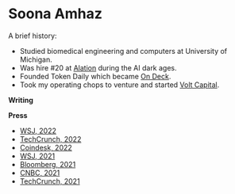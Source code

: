 Soona Amhaz
=====
A brief history:
* Studied biomedical engineering and computers at University of Michigan.
* Was hire #20 at <a href="https://techcrunch.com/2022/11/02/alation-bags-123m-at-a-1-7b-valuation-for-its-data-cataloging-software/">Alation</a> during the AI dark ages.
* Founded Token Daily which became <a href="(https://www.notboring.co/p/whats-on-deck-for-on-deck)">On Deck</a>.
* Took my operating chops to venture and started <a href="https://volt.capital/">Volt Capital</a>. 


**Writing**


**Press**
* [WSJ, 2022](https://www.wsj.com/articles/volt-capital-raises-new-50-million-crypto-fund-11653480001)
* [TechCrunch, 2022](https://techcrunch.com/2022/05/25/volt-capital-debuts-second-50m-fund-backed-by-several-of-cryptos-kingmakers/)
* [Coindesk, 2022](https://www.coindesk.com/business/2022/05/25/soona-amhazs-volt-debuts-50m-crypto-fund-backed-by-marc-andreessen-chris-dixon/)
* [WSJ, 2021](https://www.wsj.com/articles/crypto-venture-funds-look-for-an-edge-in-a-crowded-market-11639396803?st=kbziskahvc9ttq8&reflink=share_mobilewebshare)
* [Bloomberg, 2021](https://www.bloomberg.com/news/videos/2021-04-28/focusing-investments-on-crypto-equity-companies-soona-amhaz-video)
* [CNBC, 2021](https://www.cnbc.com/video/2021/04/13/more-crypto-companies-to-come-says-soona-amhaz-of-coinbases-direct-listing.html)
* [TechCrunch, 2021](https://techcrunch.com/2021/02/09/meet-the-entrepreneurs-bringing-bitcoin-to-institutions/)
